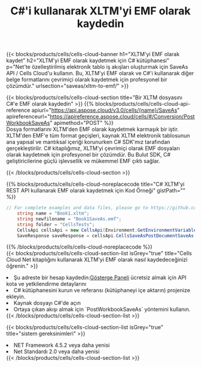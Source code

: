 ﻿---
title:  C#'i kullanarak XLTM'yi EMF olarak kaydedin
description:  XLTM formatındaki dosyayı EMF formatındaki dosya olarak kaydetmek için C# için Aspose.Cells Cloud SDK'yı kullanma.
kwords: Excel, Save XLTM as EMF, REST, C#
howto: How to save XLTM as EMF using Aspose.Cells Cloud C# library.
---
{{< blocks/products/cells/cells-cloud-banner h1="XLTM\'yi EMF olarak kaydet" h2="XLTM\'yi EMF olarak kaydetmek için C# kütüphanesi" p="Net\'te özelleştirilmiş elektronik tablo iş akışları oluşturmak için SaveAs API / Cells Cloud\'u kullanın. Bu, XLTM\'yi EMF olarak ve C#\'i kullanarak diğer belge formatlarını çevrimiçi olarak kaydetmek için profesyonel bir çözümdür." urlsection="saveas/xltm-to-emf/" >}}

{{< blocks/products/cells/cells-cloud-section title="Bir XLTM dosyasını C#\'e EMF olarak kaydedin" >}}
{{% blocks/products/cells/cells-cloud-api-reference apiurl="https://api.aspose.cloud/v3.0/cells/{name}/SaveAs" apireferenceurl="https://apireference.aspose.cloud/cells/#/Conversion/PostWorkbookSaveAs" apimethod="POST" %}}
<br/>
Dosya formatlarını XLTM'den EMF olarak kaydetmek karmaşık bir iştir. XLTM'den EMF'e tüm format geçişleri, kaynak XLTM elektronik tablosunun ana yapısal ve mantıksal içeriği korunurken C# SDK'mız tarafından gerçekleştirilir. C# kitaplığımız, XLTM'yi çevrimiçi olarak EMF dosyaları olarak kaydetmek için profesyonel bir çözümdür. Bu Bulut SDK, C# geliştiricilerine güçlü işlevsellik ve mükemmel EMF çıktı sağlar.

{{< /blocks/products/cells/cells-cloud-section >}}

{{% blocks/products/cells/cells-cloud-noreplacecode title="C# XLTM\'yi REST API kullanarak EMF olarak kaydetmek için Kod Örneği" gistPath="" %}}
  
```cs
// For complete examples and data files, please go to https://github.com/aspose-cells-cloud/aspose-cells-cloud-dotnet/
    string name = "Book1.xltm";
    string newfilename = "Book1SaveAs.emf";
    string folder = "CellsTests";
    CellsApi cellsApi = new CellsApi(Environment.GetEnvironmentVariable("ProductClientId"), Environment.GetEnvironmentVariable("ProductClientSecret"));
    SaveResponse saveResponse = cellsApi.CellsSaveAsPostDocumentSaveAs(name, null, newfilename, null,null,folder);
```
  
{{% /blocks/products/cells/cells-cloud-noreplacecode %}}
<br/>
{{< blocks/products/cells/cells-cloud-section-list isGrey="true" title="Cells Cloud Net kitaplığını kullanarak XLTM\'yi EMF olarak nasıl kaydedeceğinizi öğrenin." >}}
<li> Şu adreste bir hesap kaydedin:<a href="https://dashboard.aspose.cloud/">Gösterge Paneli</a> ücretsiz almak için API kota ve yetkilendirme detaylarını</li>
<li>C# kütüphanesini kurun ve referansı (kütüphaneyi içe aktarın) projenize ekleyin.</li>
<li>Kaynak dosyayı C#'de açın</li>
<li>Ortaya çıkan akışı almak için `PostWorkbookSaveAs` yöntemini kullanın.</li>
{{< /blocks/products/cells/cells-cloud-section-list >}}

{{< blocks/products/cells/cells-cloud-section-list isGrey="true" title="sistem gereksinimleri" >}}
<li>NET Framework 4.5.2 veya daha yenisi</li>
<li>Net Standardı 2.0 veya daha yenisi</li>
{{< /blocks/products/cells/cells-cloud-section-list >}}
